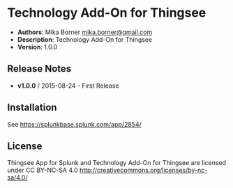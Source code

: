 # Technology Add-On for Thingsee

- **Authors**:          Mika Borner <mika.borner@gmail.com>
- **Description**:      Technology Add-On for Thingsee
- **Version**:          1.0.0

## Release Notes
- **v1.0.0**    /       2015-08-24
        - First Release   

## Installation

See https://splunkbase.splunk.com/app/2854/

## License

Thingsee App for Splunk and Technology Add-On for Thingsee are licensed under CC BY-NC-SA 4.0 http://creativecommons.org/licenses/by-nc-sa/4.0/

